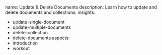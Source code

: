 name: Update & Delete Documents
description: Learn how to update and delete documents and collections.
insights:
  - update-single-document
  - update-multiple-documents
  - delete-collection
  - delete-documents
aspects:
  - introduction
  - workout
